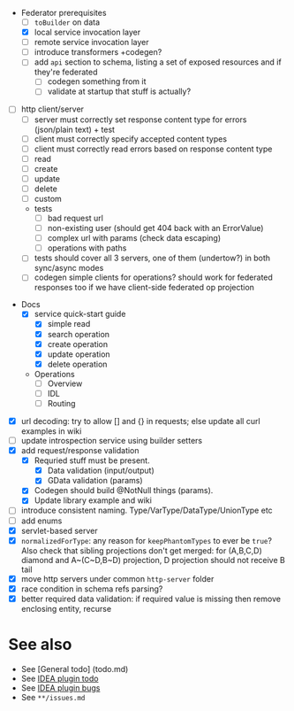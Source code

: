 - Federator prerequisites
  - [ ] `toBuilder` on data
  - [x] local service invocation layer
  - [ ] remote service invocation layer
  - [ ] introduce transformers +codegen?
  - [ ] add `api` section to schema, listing a set of exposed resources and if they're federated
    - [ ] codegen something from it
    - [ ] validate at startup that stuff is actually?
    
- [ ] http client/server
  - [ ] server must correctly set response content type for errors (json/plain text) + test
  - [ ] client must correctly specify accepted content types
  - [ ] client must correctly read errors based on response content type
  - [ ] read
  - [ ] create
  - [ ] update
  - [ ] delete
  - [ ] custom
  - tests
    - [ ] bad request url
    - [ ] non-existing user (should get 404 back with an ErrorValue)
    - [ ] complex url with params (check data escaping)
    - [ ] operations with paths
  - [ ] tests should cover all 3 servers, one of them (undertow?) in both sync/async modes
  - [ ] codegen simple clients for operations? should work for federated responses too if we have client-side federated op projection

- Docs
  - [x] service quick-start guide
    - [x] simple read
    - [x] search operation
    - [x] create operation
    - [x] update operation
    - [x] delete operation
  - Operations
    - [ ] Overview
    - [ ] IDL
    - [ ] Routing
    
- [x] url decoding: try to allow [] and {} in requests; else update all curl examples in wiki
- [ ] update introspection service using builder setters
- [x] add request/response validation
  - [x] Requried stuff must be present. 
    - [x] Data validation (input/output)
    - [x] GData validation (params)
  - [x] Codegen should build @NotNull things (params). 
  - [x] Update library example and wiki
- [ ] introduce consistent naming. Type/VarType/DataType/UnionType etc
- [ ] add enums
- [x] servlet-based server
- [x] `normalizedForType`: any reason for `keepPhantomTypes` to ever be `true`? Also check that sibling projections don't get merged: for (A,B,C,D) diamond and A~(C~D,B~D) projection, D projection should not receive B tail 
- [x] move http servers under common `http-server` folder
- [x] race condition in schema refs parsing?
- [x] better required data validation: if required value is missing then remove enclosing entity, recurse

# See also
- See [General todo] (todo.md)
- See [IDEA plugin todo](idea-plugin/todo.md)
- See [IDEA plugin bugs](idea-plugin/bugs.md)
- See `**/issues.md`
